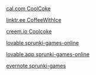 [cal.com CoolCoke](https://cal.com/coolcoke)

[linktr.ee CoffeeWithIce](https://linktr.ee/CoffeeWithIce)

[creem.io Coolcoke](https://www.creem.io/bip/coolcoke)

[lovable sprunki-games-online](https://launched.lovable.dev/sprunki-games-online)

[lovable.app sprunki-games-online](https://launched.lovable.app/sprunki-games-online)

[evernote sprunki-games](https://lite.evernote.com/note/3e21ad97-e98f-8f94-376e-e5f0b0db27c0)

<!--
**yhif/yhif** is a ✨ _special_ ✨ repository because its `README.md` (this file) appears on your GitHub profile.

Here are some ideas to get you started:

- 🔭 I’m currently working on ...
- 🌱 I’m currently learning ...
- 👯 I’m looking to collaborate on ...
- 🤔 I’m looking for help with ...
- 💬 Ask me about ...
- 📫 How to reach me: ...
- 😄 Pronouns: ...
- ⚡ Fun fact: ...
-->
